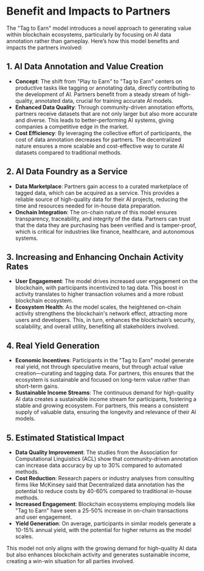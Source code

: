 # Benefit and Impacts to Partners

The "Tag to Earn" model introduces a novel approach to generating value within blockchain ecosystems, particularly by focusing on AI data annotation rather than gameplay. Here’s how this model benefits and impacts the partners involved:

## **1. AI Data Annotation and Value Creation**

* **Concept**: The shift from "Play to Earn" to "Tag to Earn" centers on productive tasks like tagging or annotating data, directly contributing to the development of AI. Partners benefit from a steady stream of high-quality, annotated data, crucial for training accurate AI models.
* **Enhanced Data Quality**: Through community-driven annotation efforts, partners receive datasets that are not only larger but also more accurate and diverse. This leads to better-performing AI systems, giving companies a competitive edge in the market.
* **Cost Efficiency**: By leveraging the collective effort of participants, the cost of data annotation decreases for partners. The decentralized nature ensures a more scalable and cost-effective way to curate AI datasets compared to traditional methods.

## **2. AI Data Foundry as a Service**

* **Data Marketplace**: Partners gain access to a curated marketplace of tagged data, which can be acquired as a service. This provides a reliable source of high-quality data for their AI projects, reducing the time and resources needed for in-house data preparation.
* **Onchain Integration**: The on-chain nature of this model ensures transparency, traceability, and integrity of the data. Partners can trust that the data they are purchasing has been verified and is tamper-proof, which is critical for industries like finance, healthcare, and autonomous systems.

## **3. Increasing and Enhancing Onchain Activity Rates**

* **User Engagement**: The model drives increased user engagement on the blockchain, with participants incentivized to tag data. This boost in activity translates to higher transaction volumes and a more robust blockchain ecosystem.
* **Ecosystem Health**: As the model scales, the heightened on-chain activity strengthens the blockchain's network effect, attracting more users and developers. This, in turn, enhances the blockchain’s security, scalability, and overall utility, benefiting all stakeholders involved.

## **4. Real Yield Generation**

* **Economic Incentives**: Participants in the "Tag to Earn" model generate real yield, not through speculative means, but through actual value creation—curating and tagging data. For partners, this ensures that the ecosystem is sustainable and focused on long-term value rather than short-term gains.
* **Sustainable Income Streams**: The continuous demand for high-quality AI data creates a sustainable income stream for participants, fostering a stable and growing ecosystem. For partners, this means a consistent supply of valuable data, ensuring the longevity and relevance of their AI models.

## 5. Estimated Statistical Impact

* **Data Quality Improvement**: The studies from the Association for Computational Linguistics (ACL)  show that community-driven annotation can increase data accuracy by up to 30% compared to automated methods.
* **Cost Reduction**:  Research papers or industry analyses from consulting firms like McKinsey said that Decentralized data annotation has the potential to reduce costs by 40-60% compared to traditional in-house methods.
* **Increased Engagement**: Blockchain ecosystems employing models like "Tag to Earn" have seen a 25-50% increase in on-chain transactions and user engagement.
* **Yield Generation**: On average, participants in similar models generate a 10-15% annual yield, with the potential for higher returns as the model scales.

This model not only aligns with the growing demand for high-quality AI data but also enhances blockchain activity and generates sustainable income, creating a win-win situation for all parties involved.
